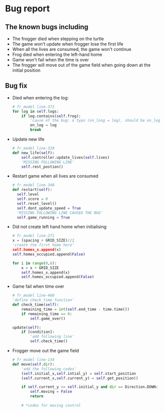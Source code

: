 # Bug report

## The known bugs including

- The frogger died when stepping on the turtle
- The game won't update when frogger lose the first life
- When all the lives are consumed, the game won't continue
- Frog died when entering the left-hand home
- Game won't fail when the time is over
- The frogger will move out of the game field when going down at the initial position

## Bug fix

- Died when entering the log:

    ```py
    # fr_model line-372
    for log in self.logs:
        if log.contains(self.frog):  
            'cause of the bug: a typo (on_long = log), should be on_log'
            on_log = log
            break
    ```

- Update new life

    ```py
    # fr_model line-329
    def new_life(self):
        self.controller.update_lives(self.lives)
        'MISSING FOLLOWING LINE'
        self.rest_postion()
    ```

- Restart game when all lives are consumed
  
  ```py
  # fr_model line-340
  def restart(self):
    self.level
    self.score = 0
    self.reset_level()
    self.dont_update_speed = True
    'MISSING FOLLOWING LINE CAUSED THE BUG'
    self.game_running = True
  ```

- Did not create left hand home when initialising
  
    ```py
    # fr_model line-271
    x = (spacing + GRID_SIZE)//2
    'create the first home here’
    self.homes_x.append(x)
    self.homes_occupied.append(False)

    for i in range(0,6):
        x = x + GRID_SIZE
        self.homes_x.append(x)
        self.homes_occupied.append(False)
    ```

- Game fail when time over

    ```py
    # fr_model line-460
    'define check_time function'
    def check_time(self):
        remaining_time = int(self.end_time - time.time())
        if remaining_time == 0:
            self.game_over()

    update(self):
        if [condition]:
            'add following line'
            self.check_time()
    ```

- Frogger move out the game field

    ```py
    # fr_model line-134
    def move(self.dir):
        'add the following codes'
        (self.initial_x,self.intial_y) = self.start_position
        (self.current_x,self.current_y) = self.get_position()

        if self.current_y >= self.initial_y and dir == Direction.DOWN:
            self.moving = False
            return
        
        # *codes for moving control
    ```